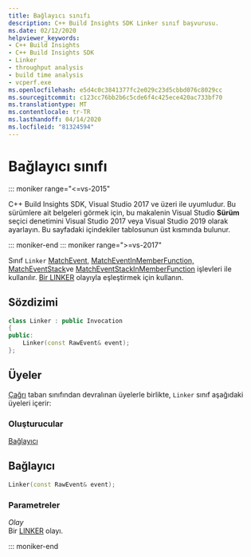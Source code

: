 ```yaml
---
title: Bağlayıcı sınıfı
description: C++ Build Insights SDK Linker sınıf başvurusu.
ms.date: 02/12/2020
helpviewer_keywords:
- C++ Build Insights
- C++ Build Insights SDK
- Linker
- throughput analysis
- build time analysis
- vcperf.exe
ms.openlocfilehash: e5d4c0c3841377fc2e029c23d5cbbd076c8029cc
ms.sourcegitcommit: c123cc76bb2b6c5cde6f4c425ece420ac733bf70
ms.translationtype: MT
ms.contentlocale: tr-TR
ms.lasthandoff: 04/14/2020
ms.locfileid: "81324594"
---
```

# <a name="linker-class"></a>Bağlayıcı sınıfı

::: moniker range="<=vs-2015"

C++ Build Insights SDK, Visual Studio 2017 ve üzeri ile uyumludur. Bu sürümlere ait belgeleri görmek için, bu makalenin Visual Studio **Sürüm** seçici denetimini Visual Studio 2017 veya Visual Studio 2019 olarak ayarlayın. Bu sayfadaki içindekiler tablosunun üst kısmında bulunur.

::: moniker-end
::: moniker range=">=vs-2017"

Sınıf `Linker` [MatchEvent,](../functions/match-event.md) [MatchEventInMemberFunction,](../functions/match-event-in-member-function.md) [MatchEventStack](../functions/match-event-stack.md)ve [MatchEventStackInMemberFunction](../functions/match-event-stack-in-member-function.md) işlevleri ile kullanılır. [Bir LINKER](../event-table.md#linker) olayıyla eşleştirmek için kullanın.

## <a name="syntax"></a>Sözdizimi

```cpp
class Linker : public Invocation
{
public:
    Linker(const RawEvent& event);
};
```

## <a name="members"></a>Üyeler

[Çağrı](invocation.md) taban sınıfından devralınan üyelerle birlikte, `Linker` sınıf aşağıdaki üyeleri içerir:

### <a name="constructors"></a>Oluşturucular

[Bağlayıcı](#linker)

## <a name="linker"></a><a name="linker"></a>Bağlayıcı

```cpp
Linker(const RawEvent& event);
```

### <a name="parameters"></a>Parametreler

*Olay*\
Bir [LINKER](../event-table.md#linker) olayı.

::: moniker-end
